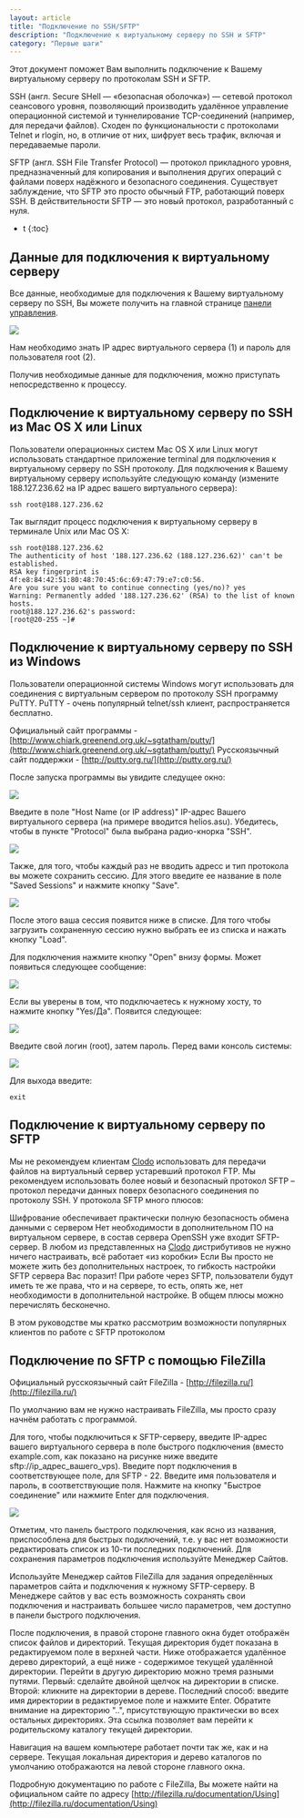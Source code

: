 ```yaml
---
layout: article
title: "Подключение по SSH/SFTP"
description: "Подключение к виртуальному серверу по SSH и SFTP"
category: "Первые шаги"
---
```



Этот документ поможет Вам выполнить подключение к Вашему виртуальному серверу по протоколам SSH и SFTP.

SSH (англ. Secure SHell — «безопасная оболочка») — сетевой протокол сеансового уровня, позволяющий производить удалённое управление операционной системой и туннелирование TCP-соединений (например, для передачи файлов). Сходен по функциональности с протоколами Telnet и rlogin, но, в отличие от них, шифрует весь трафик, включая и передаваемые пароли.

SFTP (англ. SSH File Transfer Protocol) — протокол прикладного уровня, предназначенный для копирования и выполнения других операций с файлами поверх надёжного и безопасного соединения. Существует заблуждение, что SFTP это просто обычный FTP, работающий поверх SSH. В действительности SFTP — это новый протокол, разработанный с нуля.


* t
{:toc}



Данные для подключения к виртуальному серверу
---------------------------------------------
 
Все данные, необходимые для подключения к Вашему виртуальному серверу по SSH, Вы можете получить на главной странице [панели управления](http://panel.clodo.ru).

![](http://static.clodo.ru/lib-images/connect_to_vps/screen.png)

Нам необходимо знать IP адрес виртуального сервера (1) и пароль для пользователя root (2).

Получив необходимые данные для подключения, можно приступать непосредственно к процессу.



Подключение к виртуальному серверу по SSH из Mac OS X или Linux
---------------------------------------------------------------

Пользователи операционных систем Mac OS X или Linux могут использовать стандартное приложение terminal для подключения к виртуальному серверу по SSH протоколу. Для подключения к Вашему виртуальному серверу используйте следующую команду (измените 188.127.236.62 на IP адрес вашего виртуального сервера):

	ssh root@188.127.236.62

Так выглядит процесс подключения к виртуальному серверу в терминале Unix или Mac OS X:

	ssh root@188.127.236.62
	The authenticity of host '188.127.236.62 (188.127.236.62)' can't be established.
	RSA key fingerprint is 4f:e8:84:42:51:80:48:70:45:6c:69:47:79:e7:c0:56.
	Are you sure you want to continue connecting (yes/no)? yes
	Warning: Permanently added '188.127.236.62' (RSA) to the list of known hosts.
	root@188.127.236.62's password: 
	[root@20-255 ~]# 



Подключение к виртуальному серверу по SSH из Windows
----------------------------------------------------

Пользователи операционной системы Windows могут использовать для соединения с виртуальным сервером по протоколу SSH программу PuTTY. PuTTY - очень популярный telnet/ssh клиент, распространяется бесплатно.

Официальный сайт программы - [http://www.chiark.greenend.org.uk/~sgtatham/putty/](http://www.chiark.greenend.org.uk/~sgtatham/putty/)
Русскоязычный сайт поддержки - [http://putty.org.ru/](http://putty.org.ru/)

После запуска программы вы увидите следущее окно:

![](../images/firststeps/connect_via_ssh/screen1.gif)

Введите в поле "Host Name (or IP address)" IP-адрес Вашего виртуального сервера (на примере вводится helios.asu). Убедитесь, чтобы в пункте "Protocol" была выбрана радио-кнорка "SSH".

![](../images/firststeps/connect_via_ssh/screen2.gif)

Также, для того, чтобы каждый раз не вводить адресс и тип протокола вы можете сохранить сессию. Для этого введите ее название в поле "Saved Sessions" и нажмите кнопку "Save".

![](../images/firststeps/connect_via_ssh/screen3.gif)

После этого ваша сессия появится ниже в списке. Для того чтобы загрузить сохраненную сессию нужно выбрать ее из списка и нажать кнопку "Load".

Для подключения нажмите кнопку "Open" внизу формы. Может появиться следующее сообщение:

![](../images/firststeps/connect_via_ssh/screen5.gif)

Если вы уверены в том, что подключаетесь к нужному хосту, то нажмите кнопку "Yes/Да". Появится следующее:

![](../images/firststeps/connect_via_ssh/screen6.gif)

Введите свой логин (root), затем пароль. Перед вами консоль системы:

![](../images/firststeps/connect_via_ssh/screen7.gif)

Для выхода введите:

	exit



Подключение к виртуальному серверу по SFTP
------------------------------------------

Мы не рекомендуем клиентам [Clodo](http://clodo.ru) использовать для передачи файлов на виртуальный сервер устаревший протокол FTP. Мы рекомендуем использовать более новый и безопасный протокол SFTP – протокол передачи данных поверх безопасного соединения по протоколу SSH. У протокола SFTP много плюсов:

Шифрование обеспечивает практически полную безопасность обмена данными с сервером
Нет необходимости в дополнительном ПО на виртуальном сервере, в состав сервера OpenSSH уже входит SFTP-сервер.
В любом из представленных на [Clodo](http://clodo.ru) дистрибутивов не нужно ничего настраивать, всё работает «из коробки»
Если Вы просто не можете жить без дополнительных настроек, то гибкость настройки SFTP сервера Вас поразит!
При работе через SFTP, пользователи будут иметь те же права, что и на сервере, то есть, опять же, нет необходимости в дополнительной настройке.
В общем плюсы можно перечислять бесконечно.

В этом руководстве мы кратко рассмотрим возможности популярных клиентов по работе с SFTP протоколом



Подключение по SFTP с помощью FileZilla
---------------------------------------

Официальный русскоязычный сайт FileZilla - [http://filezilla.ru/](http://filezilla.ru/)

По умолчанию вам не нужно настраивать FileZilla, мы просто сразу начнём работать с программой.

Для того, чтобы подключиться к SFTP-серверу, введите IP-адрес вашего виртуального сервера в поле быстрого подключения (вместо example.com, как показано на рисунке ниже введите sftp://ip_адрес_вашего_vps). Введите порт подключения в соответствующее поле, для SFTP - 22. Введите имя пользователя и пароль, в соответствующие поля. Нажмите на кнопку "Быстрое соединение" или нажмите Enter для подключения.

![](../images/firststeps/Enter-info.png)

Отметим, что панель быстрого подключения, как ясно из названия, приспособлена для быстрых подключений, т.е. у вас нет возможности редактировать список из 10-ти последних подключений. Для сохранения параметров подключения используйте Менеджер Сайтов.

Используйте Менеджер сайтов FileZilla для задания определённых параметров сайта и подключения к нужному SFTP-серверу. В Менеджере сайтов у вас есть возможность сохранять свои подключения и настраивать большее число параметров, чем доступно в панели быстрого подключения.

После подключения, в правой стороне главного окна будет отображён список файлов и директорий. Текущая директория будет показана в редактируемом поле в верхней части. Ниже отображается удалённое дерево директорий, а ещё ниже - содержимое текущей удалённой директории. Перейти в другую директорию можно тремя разными путями. Первый: сделайте двойной щелчок на директории в списке. Второй: кликните на директории в дереве. Последний способ: введите имя директории в редактируемое поле и нажмите Enter. Обратите внимание на директорию "..", присутствующую практически во всех остальных директориях. Эта ссылка позволяет вам перейти к родительскому каталогу текущей директории.


Навигация на вашем компьютере работает почти так же, как и на сервере. Текущая локальная директория и дерево каталогов по умолчанию отображаются на левой стороне главного окна.

Подробную документацию по работе с FileZilla, Вы можете найти на официальном сайте по адресу [http://filezilla.ru/documentation/Using](http://filezilla.ru/documentation/Using)

